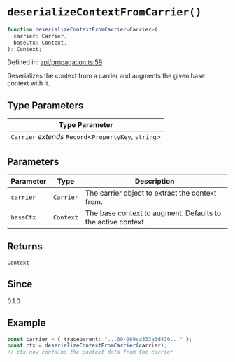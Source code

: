 # `deserializeContextFromCarrier()`

```ts
function deserializeContextFromCarrier<Carrier>(
  carrier: Carrier,
  baseCtx: Context,
): Context;
```

Defined in: [api/propagation.ts:59](https://github.com/adobe/aio-lib-telemetry/blob/8f52cfa8868b711535e2b8726ef8da98982edbdf/source/api/propagation.ts#L59)

Deserializes the context from a carrier and augments the given base context with it.

## Type Parameters

| Type Parameter                                          |
| ------------------------------------------------------- |
| `Carrier` _extends_ `Record`\<`PropertyKey`, `string`\> |

## Parameters

| Parameter | Type      | Description                                                  |
| --------- | --------- | ------------------------------------------------------------ |
| `carrier` | `Carrier` | The carrier object to extract the context from.              |
| `baseCtx` | `Context` | The base context to augment. Defaults to the active context. |

## Returns

`Context`

## Since

0.1.0

## Example

```ts
const carrier = { traceparent: "...00-069ea333a3d430..." };
const ctx = deserializeContextFromCarrier(carrier);
// ctx now contains the context data from the carrier
```
